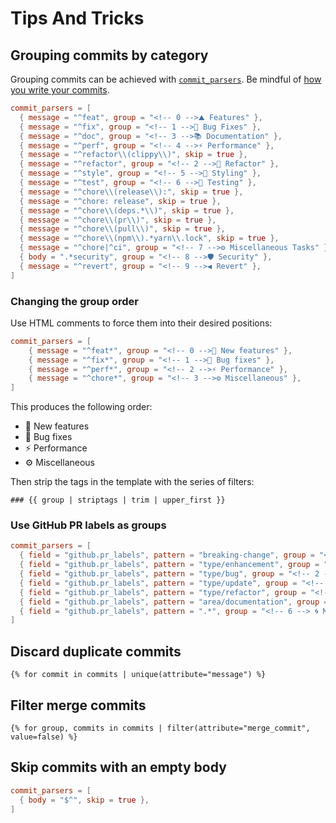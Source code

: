 # Tips And Tricks

## Grouping commits by category

Grouping commits can be achieved with
[`commit_parsers`](./reference.md#the-commit_parsers-field). Be mindful of
[how you write your commits](./changelog.md#how-should-i-write-my-commits).

```toml
commit_parsers = [
  { message = "^feat", group = "<!-- 0 -->⛰️ Features" },
  { message = "^fix", group = "<!-- 1 -->🐛 Bug Fixes" },
  { message = "^doc", group = "<!-- 3 -->📚 Documentation" },
  { message = "^perf", group = "<!-- 4 -->⚡ Performance" },
  { message = "^refactor\\(clippy\\)", skip = true },
  { message = "^refactor", group = "<!-- 2 -->🚜 Refactor" },
  { message = "^style", group = "<!-- 5 -->🎨 Styling" },
  { message = "^test", group = "<!-- 6 -->🧪 Testing" },
  { message = "^chore\\(release\\):", skip = true },
  { message = "^chore: release", skip = true },
  { message = "^chore\\(deps.*\\)", skip = true },
  { message = "^chore\\(pr\\)", skip = true },
  { message = "^chore\\(pull\\)", skip = true },
  { message = "^chore\\(npm\\).*yarn\\.lock", skip = true },
  { message = "^chore|^ci", group = "<!-- 7 -->⚙️ Miscellaneous Tasks" },
  { body = ".*security", group = "<!-- 8 -->🛡️ Security" },
  { message = "^revert", group = "<!-- 9 -->◀️ Revert" },
]
```

### Changing the group order

Use HTML comments to force them into their desired positions:

```toml
commit_parsers = [
    { message = "^feat*", group = "<!-- 0 -->🚀 New features" },
    { message = "^fix*", group = "<!-- 1 -->🐛 Bug fixes" },
    { message = "^perf*", group = "<!-- 2 -->⚡ Performance" },
    { message = "^chore*", group = "<!-- 3 -->⚙️ Miscellaneous" },
]
```

This produces the following order:

- 🚀 New features
- 🐛 Bug fixes
- ⚡ Performance
- ⚙️ Miscellaneous

Then strip the tags in the template with the series of filters:

```jinja2
### {{ group | striptags | trim | upper_first }}
```

### Use GitHub PR labels as groups

```toml
commit_parsers = [
  { field = "github.pr_labels", pattern = "breaking-change", group = "<!-- 0 --> 🏗️ Breaking changes" },
  { field = "github.pr_labels", pattern = "type/enhancement", group = "<!-- 1 --> 🚀 Features" },
  { field = "github.pr_labels", pattern = "type/bug", group = "<!-- 2 --> 🐛 Fixes" },
  { field = "github.pr_labels", pattern = "type/update", group = "<!-- 3 --> 🧪 Dependencies" },
  { field = "github.pr_labels", pattern = "type/refactor", group = "<!-- 4 --> 🏭 Refactor" },
  { field = "github.pr_labels", pattern = "area/documentation", group = "<!-- 5 --> 📝 Documentation" },
  { field = "github.pr_labels", pattern = ".*", group = "<!-- 6 --> 🌀 Miscellaneous" },
]
```

## Discard duplicate commits

```jinja2
{% for commit in commits | unique(attribute="message") %}
```

## Filter merge commits

```jinja2
{% for group, commits in commits | filter(attribute="merge_commit", value=false) %}
```

## Skip commits with an empty body

```toml
commit_parsers = [
  { body = "$^", skip = true },
]
```
